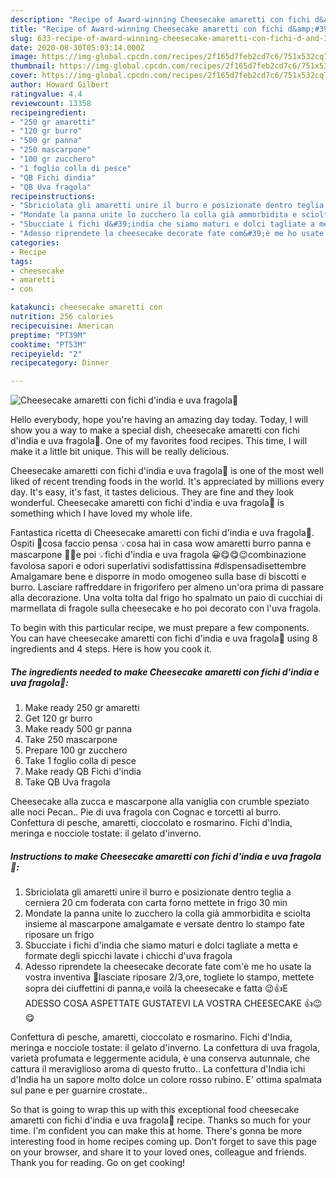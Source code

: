 ```yaml
---
description: "Recipe of Award-winning Cheesecake amaretti con fichi d&amp;#39;india e uva fragola🍓"
title: "Recipe of Award-winning Cheesecake amaretti con fichi d&amp;#39;india e uva fragola🍓"
slug: 633-recipe-of-award-winning-cheesecake-amaretti-con-fichi-d-and-39-india-e-uva-fragola
date: 2020-08-30T05:03:14.000Z
image: https://img-global.cpcdn.com/recipes/2f165d7feb2cd7c6/751x532cq70/cheesecake-amaretti-con-fichi-dindia-e-uva-fragola🍓-recipe-main-photo.jpg
thumbnail: https://img-global.cpcdn.com/recipes/2f165d7feb2cd7c6/751x532cq70/cheesecake-amaretti-con-fichi-dindia-e-uva-fragola🍓-recipe-main-photo.jpg
cover: https://img-global.cpcdn.com/recipes/2f165d7feb2cd7c6/751x532cq70/cheesecake-amaretti-con-fichi-dindia-e-uva-fragola🍓-recipe-main-photo.jpg
author: Howard Gilbert
ratingvalue: 4.4
reviewcount: 13358
recipeingredient:
- "250 gr amaretti"
- "120 gr burro"
- "500 gr panna"
- "250 mascarpone"
- "100 gr zucchero"
- "1 foglio colla di pesce"
- "QB Fichi dindia"
- "QB Uva fragola"
recipeinstructions:
- "Sbriciolata gli amaretti unire il burro e posizionate dentro teglia a cerniera 20 cm foderata con carta forno mettete in frigo 30 min"
- "Mondate la panna unite lo zucchero la colla già ammorbidita e sciolta insieme al mascarpone amalgamate e versate dentro lo stampo fate riposare un frigo"
- "Sbucciate i fichi d&#39;india che siamo maturi e dolci tagliate a metta e formate degli spicchi lavate i chicchi d&#39;uva fragola"
- "Adesso riprendete la cheesecake decorate fate com&#39;è me ho usate la vostra inventiva 🤷lasciate riposare 2/3,ore, togliete lo stampo, mettete sopra dei ciuffettini di panna,e voilà la cheesecake e fatta 😉👍E ADESSO COSA ASPETTATE GUSTATEVI LA VOSTRA CHEESECAKE 👍😉😋"
categories:
- Recipe
tags:
- cheesecake
- amaretti
- con

katakunci: cheesecake amaretti con 
nutrition: 256 calories
recipecuisine: American
preptime: "PT39M"
cooktime: "PT53M"
recipeyield: "2"
recipecategory: Dinner

---
```



![Cheesecake amaretti con fichi d&#39;india e uva fragola🍓](https://img-global.cpcdn.com/recipes/2f165d7feb2cd7c6/751x532cq70/cheesecake-amaretti-con-fichi-dindia-e-uva-fragola🍓-recipe-main-photo.jpg)

Hello everybody, hope you're having an amazing day today. Today, I will show you a way to make a special dish, cheesecake amaretti con fichi d&#39;india e uva fragola🍓. One of my favorites food recipes. This time, I will make it a little bit unique. This will be really delicious.

Cheesecake amaretti con fichi d&#39;india e uva fragola🍓 is one of the most well liked of recent trending foods in the world. It's appreciated by millions every day. It's easy, it's fast, it tastes delicious. They are fine and they look wonderful. Cheesecake amaretti con fichi d&#39;india e uva fragola🍓 is something which I have loved my whole life.

Fantastica ricetta di Cheesecake amaretti con fichi d&#39;india e uva fragola🍓. Ospiti 🤷cosa faccio pensa 💡cosa hai in casa wow amaretti burro panna e mascarpone 🤦‍♀️e poi 💡fichi d&#39;india e uva fragola 😀😋😋😉combinazione favolosa sapori e odori superlativi sodisfattissina #dispensadisettembre Amalgamare bene e disporre in modo omogeneo sulla base di biscotti e burro. Lasciare raffreddare in frigorifero per almeno un&#39;ora prima di passare alla decorazione. Una volta tolta dal frigo ho spalmato un paio di cucchiai di marmellata di fragole sulla cheesecake e ho poi decorato con l&#39;uva fragola.


To begin with this particular recipe, we must prepare a few components. You can have cheesecake amaretti con fichi d&#39;india e uva fragola🍓 using 8 ingredients and 4 steps. Here is how you cook it.

<!--inarticleads1-->

##### The ingredients needed to make Cheesecake amaretti con fichi d&#39;india e uva fragola🍓:

1. Make ready 250 gr amaretti
1. Get 120 gr burro
1. Make ready 500 gr panna
1. Take 250 mascarpone
1. Prepare 100 gr zucchero
1. Take 1 foglio colla di pesce
1. Make ready QB Fichi d&#39;india
1. Take QB Uva fragola


Cheesecake alla zucca e mascarpone alla vaniglia con crumble speziato alle noci Pecan.. Pie di uva fragola con Cognac e torcetti al burro. Confettura di pesche, amaretti, cioccolato e rosmarino. Fichi d&#39;India, meringa e nocciole tostate: il gelato d&#39;inverno. 

<!--inarticleads2-->

##### Instructions to make Cheesecake amaretti con fichi d&#39;india e uva fragola🍓:

1. Sbriciolata gli amaretti unire il burro e posizionate dentro teglia a cerniera 20 cm foderata con carta forno mettete in frigo 30 min
1. Mondate la panna unite lo zucchero la colla già ammorbidita e sciolta insieme al mascarpone amalgamate e versate dentro lo stampo fate riposare un frigo
1. Sbucciate i fichi d&#39;india che siamo maturi e dolci tagliate a metta e formate degli spicchi lavate i chicchi d&#39;uva fragola
1. Adesso riprendete la cheesecake decorate fate com&#39;è me ho usate la vostra inventiva 🤷lasciate riposare 2/3,ore, togliete lo stampo, mettete sopra dei ciuffettini di panna,e voilà la cheesecake e fatta 😉👍E ADESSO COSA ASPETTATE GUSTATEVI LA VOSTRA CHEESECAKE 👍😉😋


Confettura di pesche, amaretti, cioccolato e rosmarino. Fichi d&#39;India, meringa e nocciole tostate: il gelato d&#39;inverno. La confettura di uva fragola, varietà profumata e leggermente acidula, è una conserva autunnale, che cattura il meraviglioso aroma di questo frutto.. La confettura d&#39;India ichi d&#39;India ha un sapore molto dolce un colore rosso rubino. E&#39; ottima spalmata sul pane e per guarnire crostate.. 

So that is going to wrap this up with this exceptional food cheesecake amaretti con fichi d&#39;india e uva fragola🍓 recipe. Thanks so much for your time. I'm confident you can make this at home. There's gonna be more interesting food in home recipes coming up. Don't forget to save this page on your browser, and share it to your loved ones, colleague and friends. Thank you for reading. Go on get cooking!
